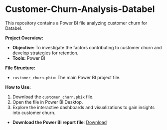 # Customer-Churn-Analysis-Databel

This repository contains a Power BI file analyzing customer churn for Databel. 

**Project Overview:**

* **Objective:** To investigate the factors contributing to customer churn and develop strategies for retention.
* **Tools:** Power BI

**File Structure:**

* `customer_churn.pbix`: The main Power BI project file.

**How to Use:**

1. Download the `customer_churn.pbix` file.
2. Open the file in Power BI Desktop.
3. Explore the interactive dashboards and visualizations to gain insights into customer churn.

- **Download the Power BI report file**: [Download](https://github.com/hichambendaoud/Customer-Churn-Analysis-Databel./blob/main/customer_churn.pbix)

